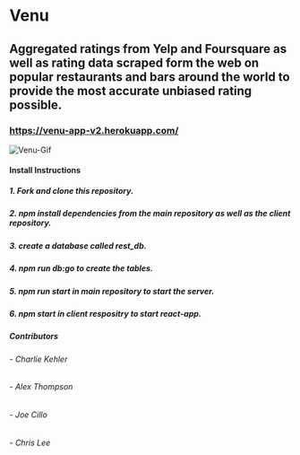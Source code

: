 # Venu
## Aggregated ratings from Yelp and Foursquare as well as rating data scraped form the web on popular restaurants and bars around the world to provide the most accurate unbiased rating possible.

### https://venu-app-v2.herokuapp.com/

![Venu-Gif](https://media.giphy.com/media/f4IuMZi3T2m7x3do3M/giphy.gif)


#### Install Instructions
##### 1. Fork and clone this repository.
##### 2. npm install dependencies from the main repository as well as the client repository.
##### 3. create a database called rest_db.
##### 4. npm run db:go to create the tables.
##### 5. npm run start in main repository to start the server.
##### 6. npm start in client respositry to start react-app.

##### Contributors
###### - Charlie Kehler
###### - Alex Thompson
###### - Joe Cillo
###### - Chris Lee



